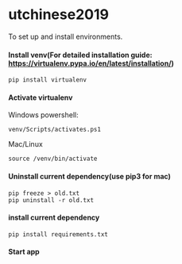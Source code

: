 # utchinese2019

To set up and install environments.
#### Install venv(For detailed installation guide: https://virtualenv.pypa.io/en/latest/installation/)
```
pip install virtualenv
```
#### Activate virtualenv

Windows powershell:
```
venv/Scripts/activates.ps1
```
Mac/Linux
```
source /venv/bin/activate
```
#### Uninstall current dependency(use pip3 for mac)
```
pip freeze > old.txt
pip uninstall -r old.txt
```
#### install current dependency
```
pip install requirements.txt
```

#### Start app






